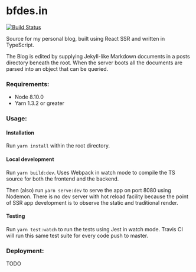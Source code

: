# bfdes.in

[![Build Status](https://travis-ci.org/bfdes/bfdes.in.svg?branch=master)](https://travis-ci.org/bfdes/bfdes.in)

Source for my personal blog, built using React SSR and written in TypeScript.

The Blog is edited by supplying Jekyll-like Markdown documents in a posts directory beneath the root. When the server boots all the documents are parsed into an object that can be queried.

### Requirements:

- Node 8.10.0
- Yarn 1.3.2 or greater

### Usage:

#### Installation

Run ```yarn install``` within the root directory.

#### Local development

Run ```yarn build:dev```. Uses Webpack in watch mode to compile the TS source for both the frontend and the backend.

Then (also) run ```yarn serve:dev``` to serve the app on port 8080 using Nodemon.
There is no dev server with hot reload facility because the point of SSR app development is to observe the static and traditional render.

#### Testing

Run ```yarn test:watch``` to run the tests using Jest in watch mode. Travis CI will run this same test suite for every code push to master.

### Deployment:

TODO
